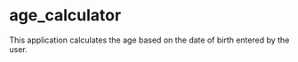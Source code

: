 # age_calculator
This application calculates the age based on the date of birth entered by the user.
